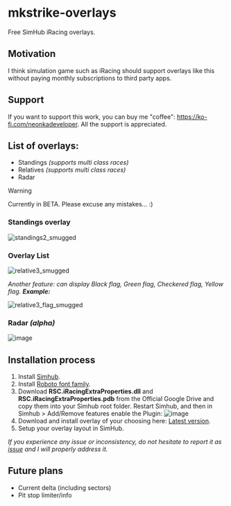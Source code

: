 # mkstrike-overlays
Free SimHub iRacing overlays. 

## Motivation
I think simulation game such as iRacing should support overlays like this without paying monthly subscriptions to third party apps.

## Support
If you want to support this work, you can buy me "coffee": https://ko-fi.com/neonkadeveloper. All the support is appreciated.

## List of overlays:
- Standings *(supports multi class races)*
- Relatives *(supports multi class races)*
- Radar

> [!WARNING]
> Currently in BETA. Please excuse any mistakes... :)

### Standings overlay
![standings2_smugged](https://github.com/user-attachments/assets/b1d4a1a2-c547-42c7-89bd-98a4251b9439)


### Overlay List
![relative3_smugged](https://github.com/user-attachments/assets/85c7b9f4-ebbd-4291-9005-81d005dd8ab3)

*Another feature: can display Black flag, Green flag, Checkered flag, Yellow flag. **Example:*** 

![relative3_flag_smugged](https://github.com/user-attachments/assets/58c41d87-9003-4c74-b419-8c63c4d1362a)

### Radar *(alpha)*
![image](https://github.com/user-attachments/assets/b69ba699-bbdf-4216-bb81-a5cf2de31f9a)

## Installation process
1. Install [Simhub](https://www.simhubdash.com/download-2/).
2. Install [Roboto font family](https://fonts.google.com/specimen/Roboto).
3. Download **RSC.iRacingExtraProperties.dll** and **RSC.iRacingExtraProperties.pdb** from the Official Google Drive and copy them into your Simhub root folder. Restart Simhub, and then in Simhub > Add/Remove features enable the Plugin:
   ![image](https://github.com/user-attachments/assets/10727663-6a37-4082-9f11-a5ade77a78b7)
4. Download and install overlay of your choosing here: [Latest version](https://github.com/neonka/mkstrike-overlays/releases).
5. Setup your overlay layout in SimHub.

*If you experience any issue or inconsistency, do not hesitate to report it as [issue](https://github.com/neonka/mkstrike-overlays/issues/new) and I will properly address it.*

## Future plans
- Current delta (including sectors)
- Pit stop limiter/info
